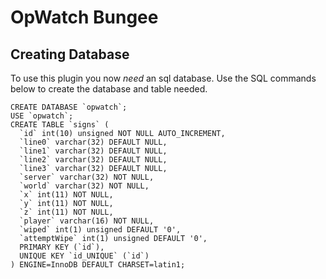 # OpWatch Bungee

## Creating Database
To use this plugin you now *need* an sql database.
Use the SQL commands below to create the database and table needed.
```
CREATE DATABASE `opwatch`;
USE `opwatch`;
CREATE TABLE `signs` (
  `id` int(10) unsigned NOT NULL AUTO_INCREMENT,
  `line0` varchar(32) DEFAULT NULL,
  `line1` varchar(32) DEFAULT NULL,
  `line2` varchar(32) DEFAULT NULL,
  `line3` varchar(32) DEFAULT NULL,
  `server` varchar(32) NOT NULL,
  `world` varchar(32) NOT NULL,
  `x` int(11) NOT NULL,
  `y` int(11) NOT NULL,
  `z` int(11) NOT NULL,
  `player` varchar(16) NOT NULL,
  `wiped` int(1) unsigned DEFAULT '0',
  `attemptWipe` int(1) unsigned DEFAULT '0',
  PRIMARY KEY (`id`),
  UNIQUE KEY `id_UNIQUE` (`id`)
) ENGINE=InnoDB DEFAULT CHARSET=latin1;
```
